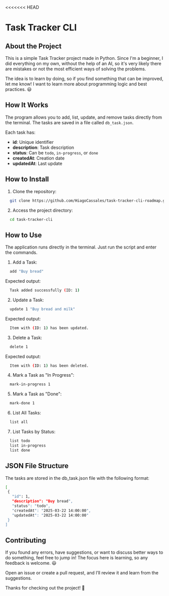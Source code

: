 <<<<<<< HEAD
# Task Tracker CLI

## About the Project

This is a simple Task Tracker project made in Python. Since I'm a beginner, I did everything on my own, without the help of an AI, so it's very likely there are mistakes or not the most efficient ways of solving the problems.

The idea is to learn by doing, so if you find something that can be improved, let me know! I want to learn more about programming logic and best practices. 😃

## How It Works

The program allows you to add, list, update, and remove tasks directly from the terminal. The tasks are saved in a file called `db_task.json`.

Each task has:

- **id**: Unique identifier
- **description**: Task description
- **status**: Can be `todo`, `in-progress`, or `done`
- **createdAt**: Creation date
- **updatedAt**: Last update


## How to Install

1. Clone the repository:
 ```bash
   git clone https://github.com/HiagoCassales/task-tracker-cli-roadmap.git
   ```
2. Access the project directory:
 ```bash
   cd task-tracker-cli
   ```

## How to Use

The application runs directly in the terminal. Just run the script and enter the commands.

1. Add a Task:
 ```bash
   add "Buy bread"
   ```
Expected output:
 ```bash
   Task added successfully (ID: 1)
   ```

2. Update a Task:
 ```bash
   update 1 "Buy bread and milk"
   ```
Expected output:
 ```bash
   Item with (ID: 1) has been updated.
   ```

3. Delete a Task:
 ```bash
   delete 1
   ``` 
Expected output:
 ```bash
   Item with (ID: 1) has been deleted.
   ```

4. Mark a Task as "In Progress":
 ```bash
   mark-in-progress 1
   ```

5. Mark a Task as "Done":
 ```bash
   mark-done 1
   ```

6. List All Tasks:
 ```bash
   list all
   ```

7. List Tasks by Status:
 ```bash
   list todo
   list in-progress
   list done
   ```

## JSON File Structure

The tasks are stored in the db_task.json file with the following format:

 ```bash
[
  {
    "id": 1,
    "description": "Buy bread",
    "status": "todo",
    "createdAt": "2025-03-22 14:00:00",
    "updatedAt": "2025-03-22 14:00:00"
  }
]
   ```
   
## Contributing

If you found any errors, have suggestions, or want to discuss better ways to do something, feel free to jump in! The focus here is learning, so any feedback is welcome. 😃

Open an issue or create a pull request, and I’ll review it and learn from the suggestions.

Thanks for checking out the project! 🚀
